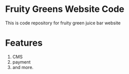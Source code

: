# Fruity Greens Website Code

This is code repository for fruity green juice bar website

# Features
1. CMS
1. payment
1. and more.

